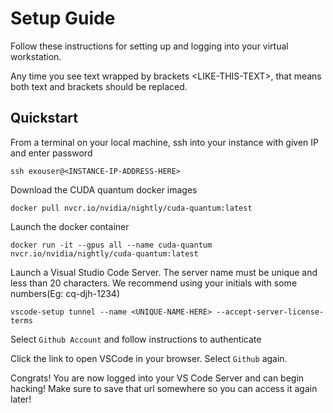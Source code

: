 # Setup Guide
Follow these instructions for setting up and logging into your virtual workstation. 

Any time you see text wrapped by brackets \<LIKE-THIS-TEXT>, that means both text and brackets should be replaced.

## Quickstart
From a terminal on your local machine, ssh into your instance with given IP and enter password
```
ssh exouser@<INSTANCE-IP-ADDRESS-HERE>
```

Download the CUDA quantum docker images
```
docker pull nvcr.io/nvidia/nightly/cuda-quantum:latest
```

Launch the docker container
```
docker run -it --gpus all --name cuda-quantum nvcr.io/nvidia/nightly/cuda-quantum:latest
```

Launch a Visual Studio Code Server. The server name must be unique and less than 20 characters. We recommend using your initials with some numbers(Eg: cq-djh-1234)
```
vscode-setup tunnel --name <UNIQUE-NAME-HERE> --accept-server-license-terms
```

Select `Github Account` and follow instructions to authenticate

Click the link to open VSCode in your browser. Select `Github` again.

Congrats! You are now logged into your VS Code Server and can begin hacking! Make sure to save that url somewhere so you can access it again later!
